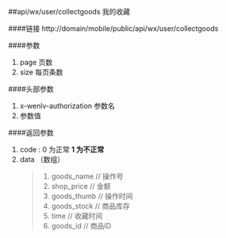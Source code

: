 ##api/wx/user/collectgoods   我的收藏


####链接
    http://domain/mobile/public/api/wx/user/collectgoods

####参数
1. page  页数
2. size  每页条数


####头部参数
1. x-wenlv-authorization     参数名
2.    参数值


####返回参数
1. code : 0 为正常   **1 为不正常**
2. data  （数组）
    > 1. goods_name     // 操作号
    > 2. shop_price     // 金额
    > 3. goods_thumb    // 操作时间
    > 4. goods_stock    // 商品库存
    > 5. time           // 收藏时间
    > 6. goods_id       // 商品ID
